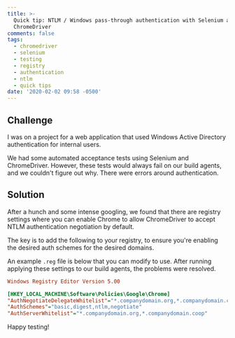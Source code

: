 ```yaml
---
title: >-
  Quick tip: NTLM / Windows pass-through authentication with Selenium and
  ChromeDriver
comments: false
tags:
  - chromedriver
  - selenium
  - testing
  - registry
  - authentication
  - ntlm
  - quick tips
date: '2020-02-02 09:58 -0500'
---
```

## Challenge

I was on a project for a web application that used Windows Active Directory authentication for internal users.

We had some automated acceptance tests using Selenium and ChromeDriver. However, these tests would always fail on our build agents, and we couldn't figure out why. There were errors around authentication.

## Solution

After a hunch and some intense googling, we found that there are registry settings where you can enable Chrome to allow ChromeDriver to accept NTLM authentication negotiation by default.

The key is to add the following to your registry, to ensure you're enabling the desired auth schemes for the desired domains.

An example `.reg` file is below that you can modify to use. After running applying these settings to our build agents, the problems were resolved.

```ini
Windows Registry Editor Version 5.00

[HKEY_LOCAL_MACHINE\Software\Policies\Google\Chrome]
"AuthNegotiateDelegateWhitelist"="*.companydomain.org,*.companydomain.coop"
"AuthSchemes"="basic,digest,ntlm,negotiate"
"AuthServerWhitelist"="*.companydomain.org,*.companydomain.coop"
```

Happy testing!
